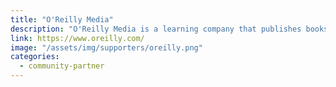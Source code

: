 ```yaml
---
title: "O'Reilly Media"
description: "O'Reilly Media is a learning company that publishes books, produces tech conferences, and provides an online learning platform."
link: https://www.oreilly.com/
image: "/assets/img/supporters/oreilly.png"
categories:
  - community-partner
---
```

